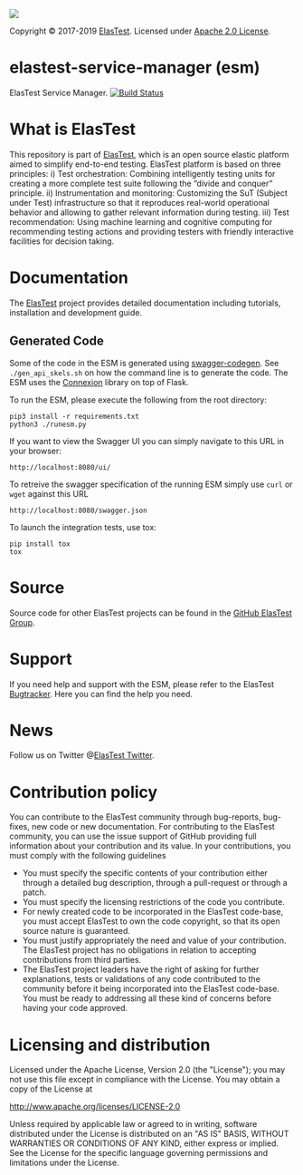 [![][ElasTest Logo]][ElasTest]

Copyright © 2017-2019 [ElasTest]. Licensed under [Apache 2.0 License].

elastest-service-manager (esm)
==============================

ElasTest Service Manager. [![Build Status](https://travis-ci.org/elastest/elastest-service-manager.svg?branch=master)](https://travis-ci.org/elastest/elastest-service-manager)

# What is ElasTest

This repository is part of [ElasTest], which is an open source elastic platform
aimed to simplify end-to-end testing. ElasTest platform is based on three
principles: i) Test orchestration: Combining intelligently testing units for
creating a more complete test suite following the “divide and conquer” principle.
ii) Instrumentation and monitoring: Customizing the SuT (Subject under Test)
infrastructure so that it reproduces real-world operational behavior and allowing
to gather relevant information during testing. iii) Test recommendation: Using machine
learning and cognitive computing for recommending testing actions and providing
testers with friendly interactive facilities for decision taking.

# Documentation

The [ElasTest] project provides detailed documentation including tutorials,
installation and development guide.

## Generated Code
Some of the code in the ESM is generated using [swagger-codegen](https://github.com/swagger-api/swagger-codegen).
See ```./gen_api_skels.sh``` on how the command line is to generate the code.
The ESM uses the [Connexion](https://github.com/zalando/connexion) library on top of Flask.

To run the ESM, please execute the following from the root directory:

```
pip3 install -r requirements.txt
python3 ./runesm.py
```

If you want to view the Swagger UI you can simply navigate to this URL in your browser:
```
http://localhost:8080/ui/
```

To retreive the swagger specification of the running ESM simply use `curl` or `wget` against this URL
```
http://localhost:8080/swagger.json
```

To launch the integration tests, use tox:
```
pip install tox
tox
```

# Source
Source code for other ElasTest projects can be found in the [GitHub ElasTest
Group].

# Support
If you need help and support with the ESM, please refer to the ElasTest [Bugtracker]. 
Here you can find the help you need.

# News
Follow us on Twitter @[ElasTest Twitter].

# Contribution policy
You can contribute to the ElasTest community through bug-reports, bug-fixes,
new code or new documentation. For contributing to the ElasTest community,
you can use the issue support of GitHub providing full information about your
contribution and its value. In your contributions, you must comply with the
following guidelines

* You must specify the specific contents of your contribution either through a
  detailed bug description, through a pull-request or through a patch.
* You must specify the licensing restrictions of the code you contribute.
* For newly created code to be incorporated in the ElasTest code-base, you
  must accept ElasTest to own the code copyright, so that its open source
  nature is guaranteed.
* You must justify appropriately the need and value of your contribution. The
  ElasTest project has no obligations in relation to accepting contributions
  from third parties.
* The ElasTest project leaders have the right of asking for further
  explanations, tests or validations of any code contributed to the community
  before it being incorporated into the ElasTest code-base. You must be ready
  to addressing all these kind of concerns before having your code approved.

# Licensing and distribution
Licensed under the Apache License, Version 2.0 (the "License");
you may not use this file except in compliance with the License.
You may obtain a copy of the License at

  http://www.apache.org/licenses/LICENSE-2.0

Unless required by applicable law or agreed to in writing, software
distributed under the License is distributed on an "AS IS" BASIS,
WITHOUT WARRANTIES OR CONDITIONS OF ANY KIND, either express or implied.
See the License for the specific language governing permissions and
limitations under the License.


[Apache 2.0 License]: http://www.apache.org/licenses/LICENSE-2.0
[ElasTest]: http://elastest.io/
[ElasTest Logo]: http://elastest.io/images/logos_elastest/elastest-logo-gray-small.png
[ElasTest Twitter]: https://twitter.com/elastestio
[GitHub ElasTest Group]: https://github.com/elastest
[Bugtracker]: https://github.com/elastest/bugtracker